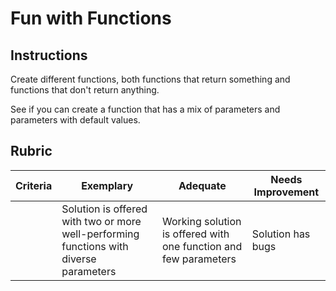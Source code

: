 # Fun with Functions

## Instructions

Create different functions, both functions that return something and functions that don't return anything.




See if you can create a function that has a mix of parameters and parameters with default values.

## Rubric

| Criteria | Exemplary                                                                              | Adequate                                                         | Needs Improvement |
| -------- | -------------------------------------------------------------------------------------- | ---------------------------------------------------------------- | ----------------- |
|          | Solution is offered with two or more well-performing functions with diverse parameters | Working solution is offered with one function and few parameters | Solution has bugs |